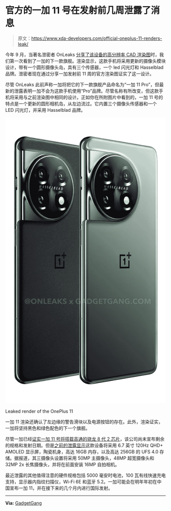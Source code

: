 # 官方的一加 11 号在发射前几周泄露了消息

> 原文：<https://www.xda-developers.com/official-oneplus-11-renders-leak/>

今年 9 月，当著名泄密者 OnLeaks [分享了该设备的高分辨率 CAD 渲染图](https://www.xda-developers.com/oneplus-11-pro-leaked-renders/)时，我们第一次看到了一加的下一款旗舰。渲染显示，这款手机将采用更新的摄像头模块设计，带有一个圆形摄像头岛，具有三个传感器，一个 led 闪光灯和 Hasselblad 品牌。泄密者现在通过分享一加发射前 11 周的官方渲染图证实了这一设计。

尽管 OnLeaks 此前声称一加将把它的下一款旗舰产品命名为“一加 11 Pro”，但最新的泄露表明一加不会为这款手机使用“Pro”品牌。尽管名称有所改变，但这款手机将采用与之前渲染图中相同的设计。正如你在所附图片中看到的，一加 11 号的特点是一个更新的圆形相机岛，从左边流过。它内置三个摄像头传感器和一个 LED 闪光灯，并采用 Hasselblad 品牌。

 <picture>![Leaked OnePlus 11 official render on white background.](img/2aaee85d0bed297dca43b325cfe11662.png)</picture> 

Leaked render of the OnePlus 11

一加 11 渲染还确认了左边缘的警告滑块以及电源按钮的存在。此外，渲染证实，一加将坚持黑色和绿色配色的下一个旗舰。

尽管一加已经[证实一加 11 号将搭载高通的骁龙 8 代 2 芯片](https://www.xda-developers.com/qualcomm-snapdragon-8-gen-2-smartphones/)，该公司尚未宣布剩余的规格和发射日期。但是[之前的泄露显示](https://www.xda-developers.com/oneplus-11-pro-specs-leaked/)这款设备将采用 6.7 英寸 120Hz QHD+ AMOLED 显示屏，陶瓷机身，高达 16GB 内存，以及高达 256GB 的 UFS 4.0 存储。据报道，其三摄像头设置将采用 50MP 主摄像头，48MP 超宽摄像头和 32MP 2x 长焦摄像头，并将在前面安装 16MP 自拍相机。

最近泄露的其他值得注意的硬件规格包括 5000 毫安时电池，100 瓦有线快速充电支持，显示器内指纹扫描仪，Wi-Fi 6E 和蓝牙 5.2。一加可能会在明年年初在中国宣布一加 11，并在接下来的几个月内进行国际发射。

* * *

**Via:** [GadgetGang](https://gadgetgang.com/oneplus-11-images-and-specifications/)